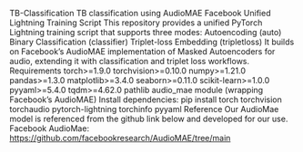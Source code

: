 TB-Classification
TB classification using AudioMAE Facebook
Unified Lightning Training Script
This repository provides a unified PyTorch Lightning training script that supports three modes:
Autoencoding (auto)
Binary Classification (classifier)
Triplet-loss Embedding (tripletloss)
It builds on Facebook’s AudioMAE implementation of Masked Autoencoders for audio, extending it with classification and triplet loss workflows.
Requirements
torch>=1.9.0
torchvision>=0.10.0
numpy>=1.21.0
pandas>=1.3.0
matplotlib>=3.4.0
seaborn>=0.11.0
scikit-learn>=1.0.0
pyyaml>=5.4.0
tqdm>=4.62.0
pathlib
audio_mae module (wrapping Facebook’s AudioMAE)
Install dependencies:
pip install torch torchvision torchaudio pytorch-lightning torchinfo pyyaml
Reference
Our AudioMae model is referenced from the github link below and developed for our use. Facebook AudioMae: https://github.com/facebookresearch/AudioMAE/tree/main
